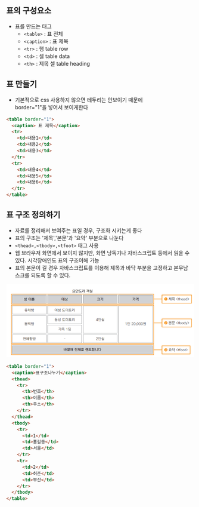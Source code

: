 ## 표의 구성요소
- 표를 만드는 태그
  * `<table>` : 표 전체
  * `<caption>` : 표 제목
  * `<tr>` : 행 table row
  * `<td>` : 셀 table data
  * `<th>` : 제목 셀 table heading
  
  
## 표 만들기
- 기본적으로 css 사용하지 않으면 테두리는 안보이기 때문에  
  border="1"을 넣어서 보이게한다
```html
<table border="1">  
  <caption> 표 제목</caption>
  <tr>
    <td>내용1</td>
    <td>내용2</td>
    <td>내용3</td>
  </tr>
  <tr>
    <td>내용4</td>
    <td>내용5</td>
    <td>내용6</td>
  </tr>
</table>
```

## 표 구조 정의하기
- 자료를 정리해서 보여주는 표일 경우, 구조화 시키는게 좋다
- 표의 구조는 '제목','본문'과 '요약' 부분으로 나눈다
- `<thead>,<tbody>,<tfoot>` 태그 사용
- 웹 브라우저 화면에서 보이지 않지만, 화면 낭독기나 자바스크립트 등에서 읽을 수 있다. 시각장애인도 표의 구조이해 가능
- 표의 본문이 길 경우 자바스크립트를 이용해 제목과 바닥 부분을 고정하고 본무남 스크롤 되도록 할 수 있다.
<img src="../image/tableimage.png" alt="표이미지" >

```html
<table border="1">
  <caption>표구조나누기</caption>
  <thead>
    <tr>
      <th>번호</th>
      <th>이름</th>
      <th>주소</th>
    </tr>
  </thead>
  <tbody>
    <tr>
      <td>1</td>
      <td>홍길동</td>
      <td>서울</td>
    </tr>
    <tr>
      <td>2</td>
      <td>허준</td>
      <td>부산</td>
    </tr>
  </tbody>
</table>
```
